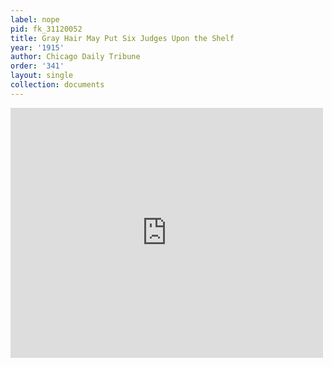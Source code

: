 ```yaml
---
label: nope
pid: fk_31120052
title: Gray Hair May Put Six Judges Upon the Shelf
year: '1915'
author: Chicago Daily Tribune
order: '341'
layout: single
collection: documents
---
```

<iframe src="https://northwestern.app.box.com/embed/s/w7fj42aqgcyexy3d4xo0vfkmwvas3ncj?sortColumn=date&view=list" width="500" height="400" frameborder="0" allowfullscreen webkitallowfullscreen msallowfullscreen></iframe>
